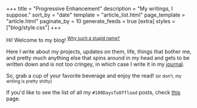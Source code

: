 +++
title = "Progressive Enhancement"
description = "My writings, I suppose."
sort_by = "date"
template = "article_list.html"
page_template = "article.html"
paginate_by = 10
generate_feeds = true
[extra]
styles = ["blog/style.css"]
+++

Hi! Welcome to my blog! <sup>[Why such a stupid name?](@/blog/2024-10-25-blog-name/index.md)</sup>

<!-- <aside class="poll">
  <form method="post" action="https://poll.pollcode.com/83144997">
    <strong class="title">Merge Journal into This Blog?</strong>
    <p>
      <small>Poll ends January 16</small>
    </p>
    <ul>
      <li>
        <input type="radio" name="answer" value="1" id="answer831449971" />
        <label for="answer831449971">Yup, why not</label>
      </li>
      <li>
        <input type="radio" name="answer" value="2" id="answer831449972" />
        <label for="answer831449972">Nope, why would you</label>
      </li>
    </ul>
    <div class="buttons">
      <input type="submit" value="Vote" />
      <input type="submit" name="view" value="View" />
    </div>
  </form>
</aside> -->

Here I write about my projects, updates on them, life, things that bother me, and pretty much anything else that spins around in my head and gets to be written down and is not too cringey, in which case I write it in my [journal](https://daudix.neocities.org/journal/).

So, grab a cup of your favorite beverage and enjoy the read! <small>(or don't, my writing is pretty shitty)</small>

If you'd like to see the list of all my `#100DaysToOffload` posts, check [this](@/100daystooffload/index.md) page.
